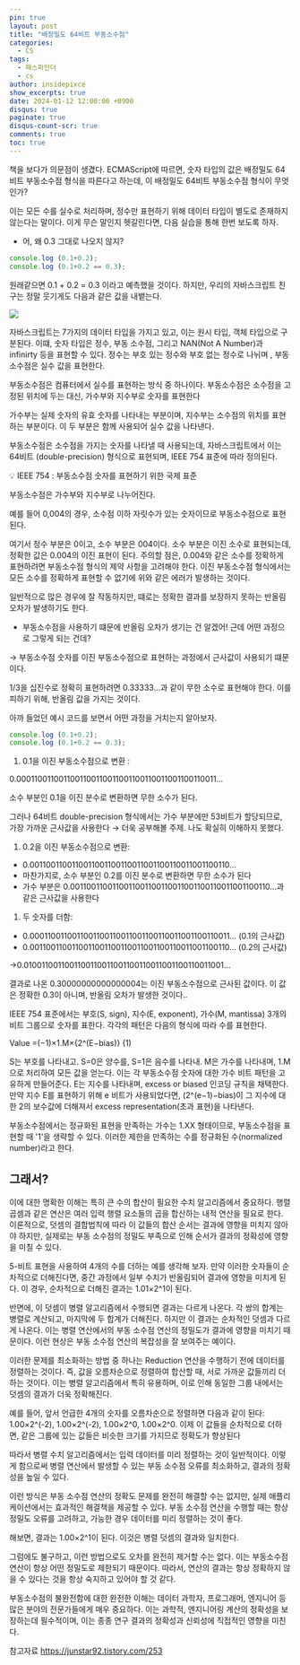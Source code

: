 ```yaml
---
pin: true
layout: post
title: "배정밀도 64비트 부동소수점"
categories:
  - CS
tags:
  - 패스파인더
  - cs
author: insidepixce
show_excerpts: true
date: 2024-01-12 12:00:00 +0900
disqus: true
paginate: true
disqus-count-scr: true
comments: true
toc: true
---
```


책을 보다가 의문점이 생겼다. ECMAScript에 따르면,  숫자 타입의 값은 배정밀도 64비트 부동소수점 형식을 따른다고 하는데, 이 배정밀도 64비트 부동소수점 형식이 무엇인가?

이는 모든 수를 실수로 처리하며, 정수만 표현하기 위해 데이터 타입이 별도로 존재하지 않는다는 말이다. 이게 무슨 말인지 헷갈린다면, 다음 실습을 통해 한번 보도록 하자. 

- 어, 왜 0.3 그대로 나오지 않지?

```jsx
console.log (0.1+0.2);
console.log (0.1+0.2 == 0.3);
```

원래같으면 0.1 + 0.2 = 0.3 이라고 예측했을 것이다. 하지만, 우리의 자바스크립트 친구는 정말 웃기게도 다음과 같은 값을 내뱉는다.

![](https://velog.velcdn.com/images/insidepixce/post/088f1bd5-5a1d-4094-9d8a-f9b185ef5c9c/image.png)


자바스크립트는 7가지의 데이터 타입을 가지고 있고, 이는 원시 타입, 객체 타입으로 구분된다. 이떄, 숫자 타입은 정수, 부동 소수점, 그리고 NAN(Not A Number)과 infinirty 등을 표현할 수 있다. 정수는 부호 있는 정수와 부호 없는 정수로 나뉘며 , 부동소수점은 실수 값을 표현한다.

부동소수점은 컴퓨터에서 실수를 표현하는 방식 중 하나이다. 부동소수점은 소수점을 고정된 위치에 두는 대신, 가수부와 지수부로 숫자를 표현한다

가수부는 실제 숫자의 유효 숫자를 나타내는 부분이며, 지수부는 소수점의 위치를 표현하는 부분이다. 이 두 부분은 함께 사용되어 실수 값을 나타낸다.

부동소수점은 소수점을 가지는 숫자를 나타낼 때 사용되는데, 자바스크립트에서 이는 64비트 (double-precision) 형식으로 표현되며, IEEE 754 표준에 따라 정의된다. 

<aside>
💡  IEEE 754 : 부동소수점 숫자를 표현하기 위한 국제 표준

</aside>

부동소수점은 가수부와 지수부로 나누어진다.

예를 들어 0,004의 경우, 소수점 이하 자릿수가 있는 숫자이므로 부동소수점으로 표현된다. 

여기서 정수 부분은 0이고, 소수 부분은 004이다. 소수 부분은 이진 소수로 표현되는데, 정확한 값은 0.004의 이진 표현이 된다. 주의할 점은, 0.004와 같은 소수를 정확하게 표현하려면 부동소수점 형식의 제약 사항을 고려해야 한다. 이진 부동소수점 형식에서는 모든 소수를 정확하게 표현할 수 없기에 위와 같은 에러가 발생하는 것이다.

일반적으로 많은 경우에 잘 작동하지만, 떄로는 정확한 결과를 보장하지 못하는 반올림 오차가 발생하기도 한다.

- 부동소수점을 사용하기 떄문에 반올림 오차가 생기는 건 알겠어! 근데 어떤 과정으로 그렇게 되는 건데?

→ 부동소수점 숫자를 이진 부동소수점으로 표현하는 과정에서 근사값이 사용되기 떄문이다.

1/3을 십진수로 정확히 표현하려면 0.33333…과 같이 무한 소수로 표현해야 한다. 이를 피하기 위해, 반올림 값을 가지는 것이다.

아까 들었던 예시 코드를 보면서 어떤 과정을 거치는지 알아보자.

```jsx
console.log (0.1+0.2);
console.log (0.1+0.2 == 0.3);
```

1. 0.1을 이진 부동소수점으로 변환 :

0.0001100110011001100110011001100110011001100110011…

소수 부분인 0.1을 이진 분수로 변환하면 무한 소수가 된다.

그러나 64비트 double-precision 형식에서는 가수 부분에만 53비트가 할당되므로, 가장 가까운 근사값을 사용한다 → 더욱 공부해볼 주제. 나도 확실히 이해하지 못했다.

1. 0.2을 이진 부동소수점으로 변환: 
- 0.0011001100110011001100110011001100110011001100110...
- 마찬가지로, 소수 부분인 0.2를 이진 분수로 변환하면 무한 소수가 된다
- 가수 부분은 0.0011001100110011001100110011001100110011001100110...과 같은 근사값을 사용한다
1. 두 숫자를 더함:
- 0.0001100110011001100110011001100110011001100110011... (0.1의 근사값)
- 0.0011001100110011001100110011001100110011001100110... (0.2의 근사값)

→0.0100110011001100110011001100110011001100110011001…

결과로 나온 0.30000000000000004는 이진 부동소수점으로 근사된 값이다. 이 값은 정확한 0.3이 아니며, 반올림 오차가 발생한 것이다..

IEEE 754 표준에서는 부호(S, sign), 지수(E, exponent), 가수(M, mantissa) 3개의 비트 그룹으로 숫자를 표한다. 각각의 패턴은 다음의 형식에 따라 수를 표현한다.

Value =(−1)×1.M×{2^(E−bias)} (1)

S는 부호를 나타내고. S=0은 양수를, S=1은 음수를 나타내. M은 가수를 나타내며, 1.M으로 처리하여 모든 값을 얻는다. 이는 각 부동소수점 숫자에 대한 가수 비트 패턴을 고유하게 만들어준다. E는 지수를 나타내며, excess or biased 인코딩 규칙을 채택한다. 만약 지수 E를 표현하기 위해 e 비트가 사용되었다면, (2^(e−1)−bias)이 그 지수에 대한 2의 보수값에 더해져서 excess representation(초과 표현)을 나타낸다.

부동소수점에서는 정규화된 표현을 만족하는 가수는 1.XX 형태이므로, 부동소수점을 표현할 때 '1'을 생략할 수 있다. 이러한 제한을 만족하는 수를 정규화된 수(normalized number)라고 한다.

## 그래서?

이에 대한 명확한 이해는 특히 큰 수의 합산이 필요한 수치 알고리즘에서 중요하다. 행렬 곱셈과 같은 연산은 여러 입력 행렬 요소들의 곱을 합산하는 내적 연산을 필요로 한다. 이론적으로, 덧셈의 결합법칙에 따라 이 값들의 합산 순서는 결과에 영향을 미치지 않아야 하지만, 실제로는 부동 소수점의 정밀도 부족으로 인해 순서가 결과의 정확성에 영향을 미칠 수 있다.

5-비트 표현을 사용하여 4개의 수를 더하는 예를 생각해 보자. 만약 이러한 숫자들이 순차적으로 더해진다면, 중간 과정에서 일부 수치가 반올림되어 결과에 영향을 미치게 된다. 이 경우, 순차적으로 더해진 결과는 1.01×2^1이 된다.

반면에, 이 덧셈이 병렬 알고리즘에서 수행되면 결과는 다르게 나온다. 각 쌍의 합계는 병렬로 계산되고, 마지막에 두 합계가 더해진다. 하지만 이 결과는 순차적인 덧셈과 다르게 나온다. 이는 병렬 연산에서의 부동 소수점 연산의 정밀도가 결과에 영향을 미치기 때문이다. 이런 현상은 부동 소수점 연산의 복잡성을 잘 보여주는 예이다.

이러한 문제를 최소화하는 방법 중 하나는 Reduction 연산을 수행하기 전에 데이터를 정렬하는 것이다. 즉, 값을 오름차순으로 정렬하여 합산할 때, 서로 가까운 값들끼리 더하는 것이다. 이는 병렬 알고리즘에서 특히 유용하며, 이로 인해 동일한 그룹 내에서는 덧셈의 결과가 더욱 정확해진다.

예를 들어, 앞서 언급한 4개의 숫자를 오름차순으로 정렬하면 다음과 같이 된다: 1.00×2^(-2), 1.00×2^(-2), 1.00×2^0, 1.00×2^0. 이제 이 값들을 순차적으로 더하면, 같은 그룹에 있는 값들은 비슷한 크기를 가지므로 정확도가 향상된다

따라서 병렬 수치 알고리즘에서는 입력 데이터를 미리 정렬하는 것이 일반적이다. 이렇게 함으로써 병렬 연산에서 발생할 수 있는 부동 소수점 오류를 최소화하고, 결과의 정확성을 높일 수 있다.

이런 방식은 부동 소수점 연산의 정확도 문제를 완전히 해결할 수는 없지만, 실제 애플리케이션에서는 효과적인 해결책을 제공할 수 있다. 부동 소수점 연산을 수행할 때는 항상 정밀도 오류를 고려하고, 가능한 경우 데이터를 미리 정렬하는 것이 좋다.


해보면, 결과는 1.00×2^1이 된다. 이것은 병렬 덧셈의 결과와 일치한다.

그럼에도 불구하고, 이런 방법으로도 오차를 완전히 제거할 수는 없다. 이는 부동소수점 연산이 항상 어떤 정밀도로 제한되기 때문이다. 따라서, 연산의 결과는 항상 정확하지 않을 수 있다는 것을 항상 숙지하고 있어야 할 것 같다.

부동소수점의 불완전함에 대한 완전한 이해는 데이터 과학자, 프로그래머, 엔지니어 등 많은 분야의 전문가들에게 매우 중요하다. 이는 과학적, 엔지니어링 계산의 정확성을 보장하는데 필수적이며, 이는 종종 연구 결과의 정확성과 신뢰성에 직접적인 영향을 미친다.

참고자료 https://junstar92.tistory.com/253